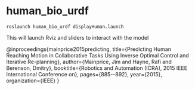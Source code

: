 human_bio_urdf
==========

    roslaunch human_bio_urdf displayHuman.launch

This will launch Rviz and sliders to interact with the model

@inproceedings{mainprice2015predicting,
  title={Predicting Human Reaching Motion in Collaborative Tasks Using Inverse Optimal Control and Iterative Re-planning},
  author={Mainprice, Jim and Hayne, Rafi and Berenson, Dmitry},
  booktitle={Robotics and Automation (ICRA), 2015 IEEE International Conference on},
  pages={885--892},
  year={2015},
  organization={IEEE}
}